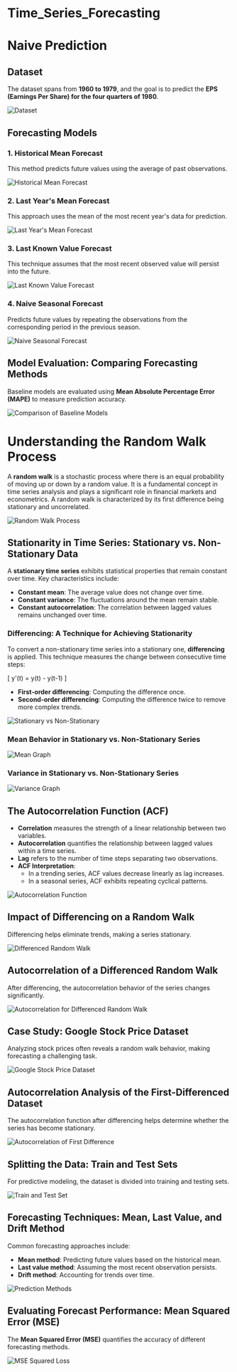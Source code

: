 # Time_Series_Forecasting

# Naive Prediction

## Dataset
The dataset spans from **1960 to 1979**, and the goal is to predict the **EPS (Earnings Per Share) for the four quarters of 1980**.

![Dataset](Naive_Forecasting/ts1.png)

## Forecasting Models
### 1. Historical Mean Forecast
This method predicts future values using the average of past observations.

![Historical Mean Forecast](Naive_Forecasting/ts2.png)

### 2. Last Year's Mean Forecast
This approach uses the mean of the most recent year's data for prediction.

![Last Year's Mean Forecast](Naive_Forecasting/ts3.png)

### 3. Last Known Value Forecast
This technique assumes that the most recent observed value will persist into the future.

![Last Known Value Forecast](Naive_Forecasting/ts4.png)

### 4. Naive Seasonal Forecast
Predicts future values by repeating the observations from the corresponding period in the previous season.

![Naive Seasonal Forecast](Naive_Forecasting/ts5.png)

## Model Evaluation: Comparing Forecasting Methods
Baseline models are evaluated using **Mean Absolute Percentage Error (MAPE)** to measure prediction accuracy.

![Comparison of Baseline Models](Naive_Forecasting/ts6.png)



# Understanding the Random Walk Process

A **random walk** is a stochastic process where there is an equal probability of moving up or down by a random value. It is a fundamental concept in time series analysis and plays a significant role in financial markets and econometrics. A random walk is characterized by its first difference being stationary and uncorrelated.

![Random Walk Process](Random_Walk/ts1.png)

## Stationarity in Time Series: Stationary vs. Non-Stationary Data
A **stationary time series** exhibits statistical properties that remain constant over time. Key characteristics include:
- **Constant mean**: The average value does not change over time.
- **Constant variance**: The fluctuations around the mean remain stable.
- **Constant autocorrelation**: The correlation between lagged values remains unchanged over time.

### Differencing: A Technique for Achieving Stationarity
To convert a non-stationary time series into a stationary one, **differencing** is applied. This technique measures the change between consecutive time steps:

\[ y'(t) = y(t) - y(t-1) \]

- **First-order differencing**: Computing the difference once.
- **Second-order differencing**: Computing the difference twice to remove more complex trends.

![Stationary vs Non-Stationary](Random_Walk/ts2.png)

### Mean Behavior in Stationary vs. Non-Stationary Series
![Mean Graph](Random_Walk/ts3.png)

### Variance in Stationary vs. Non-Stationary Series
![Variance Graph](Random_Walk/ts4.png)

## The Autocorrelation Function (ACF)
- **Correlation** measures the strength of a linear relationship between two variables.
- **Autocorrelation** quantifies the relationship between lagged values within a time series.
- **Lag** refers to the number of time steps separating two observations.
- **ACF Interpretation**:
  - In a trending series, ACF values decrease linearly as lag increases.
  - In a seasonal series, ACF exhibits repeating cyclical patterns.

![Autocorrelation Function](Random_Walk/ts5.png)

## Impact of Differencing on a Random Walk
Differencing helps eliminate trends, making a series stationary.

![Differenced Random Walk](Random_Walk/ts6.png)

## Autocorrelation of a Differenced Random Walk
After differencing, the autocorrelation behavior of the series changes significantly.

![Autocorrelation for Differenced Random Walk](Random_Walk/ts7.png)

## Case Study: Google Stock Price Dataset
Analyzing stock prices often reveals a random walk behavior, making forecasting a challenging task.

![Google Stock Price Dataset](Random_Walk/ts8.png)

## Autocorrelation Analysis of the First-Differenced Dataset
The autocorrelation function after differencing helps determine whether the series has become stationary.

![Autocorrelation of First Difference](Random_Walk/ts9.png)

## Splitting the Data: Train and Test Sets
For predictive modeling, the dataset is divided into training and testing sets.

![Train and Test Set](Random_Walk/ts10.png)

## Forecasting Techniques: Mean, Last Value, and Drift Method
Common forecasting approaches include:
- **Mean method**: Predicting future values based on the historical mean.
- **Last value method**: Assuming the most recent observation persists.
- **Drift method**: Accounting for trends over time.

![Prediction Methods](Random_Walk/ts14.png)

## Evaluating Forecast Performance: Mean Squared Error (MSE)
The **Mean Squared Error (MSE)** quantifies the accuracy of different forecasting methods.

![MSE Squared Loss](Random_Walk/ts15.png)
